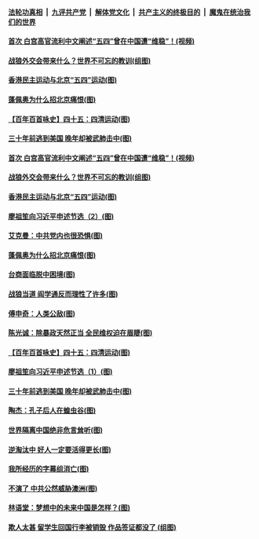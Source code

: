 ####  [法轮功真相](../../../../basic/blob/master/README.md?t=05060531) &nbsp;|&nbsp; [九评共产党](../../../../9ping.md/blob/master/README.md?t=05060531) &nbsp;|&nbsp; [解体党文化](../../../../jtdwh.md/blob/master/README.md?t=05060531)  &nbsp;|&nbsp; [共产主义的终极目的](../../../../gczydzjmd.md/blob/master/README.md?t=05060531) &nbsp;|&nbsp; [魔鬼在统治我们的世界](../../../../mgztzwmdsj.md/blob/master/README.md?t=05060531) 

#### [首次 白宫高官流利中文阐述“五四”曾在中国遭“维稳”！(视频)](../pages/p4/932254.md?t=05060531) 

#### [战狼外交会带来什么？世界不可忘的教训(组图)](../pages/p4/932182.md?t=05060531) 

#### [香港民主运动与北京“五四”运动(图)](../pages/p4/932188.md?t=05060531) 

#### [蓬佩奥为什么招北京痛恨(图)](../pages/p4/932153.md?t=05060531) 

#### [【百年百首咏史】四十五：四清运动(图)](../pages/p4/932115.md?t=05060531) 

#### [三十年前逃到美国 晚年却被武肺击中(图)](../pages/p4/932026.md?t=05060531) 

#### [首次 白宫高官流利中文阐述“五四”曾在中国遭“维稳”！(视频)](../pages/p4/932254.md?t=05060531) 

#### [战狼外交会带来什么？世界不可忘的教训(组图)](../pages/p4/932182.md?t=05060531) 

#### [香港民主运动与北京“五四”运动(图)](../pages/p4/932188.md?t=05060531) 

#### [廖祖笙向习近平申述节选（2）(图)](../pages/p4/932186.md?t=05060531) 

#### [艾克曼：中共党内也很恐惧(图)](../pages/p4/932160.md?t=05060531) 

#### [蓬佩奥为什么招北京痛恨(图)](../pages/p4/932153.md?t=05060531) 

#### [台商面临脱中困境(图)](../pages/p4/932147.md?t=05060531) 

#### [战狼当道 阎学通反而理性了许多(图)](../pages/p4/932144.md?t=05060531) 

#### [傅申奇：人类公敌(图)](../pages/p4/932141.md?t=05060531) 

#### [陈光诚：除暴政天然正当 全民维权迫在眉睫(图)](../pages/p4/932142.md?t=05060531) 

#### [【百年百首咏史】四十五：四清运动(图)](../pages/p4/932115.md?t=05060531) 

#### [廖祖笙向习近平申述节选（1）(图)](../pages/p4/932065.md?t=05060531) 

#### [三十年前逃到美国 晚年却被武肺击中(图)](../pages/p4/932026.md?t=05060531) 

#### [陶杰：孔子后人在蝗虫谷(图)](../pages/p4/932036.md?t=05060531) 

#### [世界隔离中国绝非危言耸听(图)](../pages/p4/932030.md?t=05060531) 

#### [逆淘汰中 好人一定要活得更长(图)](../pages/p4/932042.md?t=05060531) 

#### [我所经历的字幕组消亡(图)](../pages/p4/932025.md?t=05060531) 

#### [不演了 中共公然威胁澳洲(图)](../pages/p4/932044.md?t=05060531) 

#### [林语堂：梦想中的未来中国是怎样？(图)](../pages/p4/931933.md?t=05060531) 

#### [欺人太甚 留学生回国行李被销毁 作品签证都没了 (组图)](../pages/p4/931930.md?t=05060531) 

